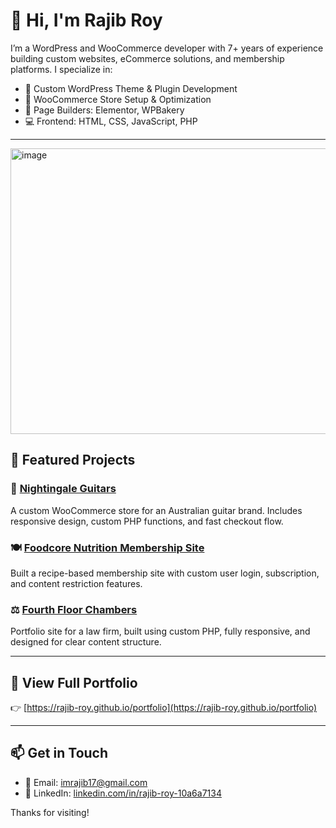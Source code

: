 # 👋 Hi, I'm Rajib Roy

I’m a WordPress and WooCommerce developer with 7+ years of experience building custom websites, eCommerce solutions, and membership platforms. I specialize in:

- 🔧 Custom WordPress Theme & Plugin Development  
- 🛒 WooCommerce Store Setup & Optimization  
- 🧩 Page Builders: Elementor, WPBakery  
- 💻 Frontend: HTML, CSS, JavaScript, PHP  

---

<img width="700" height="457" alt="image" src="https://github.com/user-attachments/assets/85750886-9f1d-4292-beb6-fee1c66dc73b" />

## 🚀 Featured Projects

### 🎸 [Nightingale Guitars](https://www.nightingaleguitars.com.au/)  
A custom WooCommerce store for an Australian guitar brand. Includes responsive design, custom PHP functions, and fast checkout flow.

### 🍽 [Foodcore Nutrition Membership Site](https://www.foodcore.org.au/)  
Built a recipe-based membership site with custom user login, subscription, and content restriction features.

### ⚖️ [Fourth Floor Chambers](https://www.fourthfloor.com.au/)  
Portfolio site for a law firm, built using custom PHP, fully responsive, and designed for clear content structure.

---

## 📁 View Full Portfolio

👉 [https://rajib-roy.github.io/portfolio](https://rajib-roy.github.io/portfolio)

---

## 📫 Get in Touch

- 📧 Email: [imrajib17@gmail.com](mailto:imrajib17@gmail.com)  
- 💼 LinkedIn: [linkedin.com/in/rajib-roy-10a6a7134](https://www.linkedin.com/in/rajib-roy-10a6a7134/)  

Thanks for visiting!
